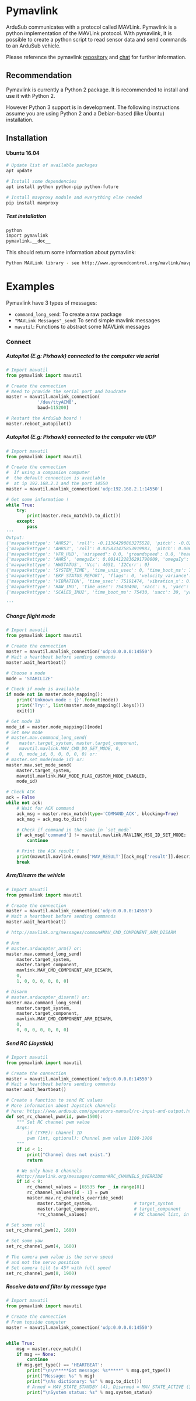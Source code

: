 # Pymavlink

ArduSub communicates with a protocol called MAVLink. Pymavlink is a python implementation of the MAVLink protocol. With pymavlink, it is possible to create a python script to read sensor data and send commands to an ArduSub vehicle.

Please reference the pymavlink [repository](https://github.com/ArduPilot/pymavlink) and [chat](https://gitter.im/ArduPilot/pymavlink) for further information.

## Recommendation

Pymavlink is currently a Python 2 package. It is recommended to install and use it with Python 2.

However Python 3 support is in development. The following instructions assume you are using Python 2 and a Debian-based \(like Ubuntu\) installation.

## Installation

#### Ubuntu 16.04

```sh
# Update list of available packages
apt update

# Install some dependencies
apt install python python-pip python-future

# Install mavproxy module and everything else needed
pip install mavproxy
```

##### Test installation

```bash
python
import pymavlink
pymavlink.__doc__
```

This should return some information about pymavlink:

```bash
Python MAVLink library - see http://www.qgroundcontrol.org/mavlink/mavproxy_startpage
```

# Examples

Pymavlink have 3 types of messages:
* `command_long_send`: To create a raw package
* `"MAVLink Messages"_send`: To send simple mavlink messages
* `mavutil`: Functions to abstract some MAVLink messages

### Connect

##### Autopilot \(E.g: Pixhawk\) connected to the computer via serial

```py
# Import mavutil
from pymavlink import mavutil

# Create the connection
# Need to provide the serial port and baudrate
master = mavutil.mavlink_connection(
            '/dev/ttyACM0',
            baud=115200)

# Restart the ArduSub board !
master.reboot_autopilot()
```

##### Autopilot \(E.g: Pixhawk\) connected to the computer via UDP

```py
# Import mavutil
from pymavlink import mavutil

# Create the connection
#  If using a companion computer
#  the default connection is available
#  at ip 192.168.2.1 and the port 14550
master = mavutil.mavlink_connection('udp:192.168.2.1:14550')

# Get some information !
while True:
    try:
        print(master.recv_match().to_dict())
    except:
        pass
'''
Output:
{'mavpackettype': 'AHRS2', 'roll': -0.11364290863275528, 'pitch': -0.02841472253203392, 'yaw': 2.0993032455444336, 'altitude': 0.0, 'lat': 0, 'lng': 0}
{'mavpackettype': 'AHRS3', 'roll': 0.025831475853919983, 'pitch': 0.006112074479460716, 'yaw': 2.1514968872070312, 'altitude': 0.0, 'lat': 0, 'lng': 0, 'v1': 0.0, 'v2': 0.0, 'v3': 0.0, 'v4': 0.0}
{'mavpackettype': 'VFR_HUD', 'airspeed': 0.0, 'groundspeed': 0.0, 'heading': 123, 'throttle': 0, 'alt': 3.129999876022339, 'climb': 3.2699999809265137}
{'mavpackettype': 'AHRS', 'omegaIx': 0.0014122836291790009, 'omegaIy': -0.022567369043827057, 'omegaIz': 0.02394154854118824, 'accel_weight': 0.0, 'renorm_val': 0.0, 'error_rp': 0.08894175291061401, 'error_yaw': 0.0990816056728363}
{'mavpackettype': 'HWSTATUS', 'Vcc': 4651, 'I2Cerr': 0}
{'mavpackettype': 'SYSTEM_TIME', 'time_unix_usec': 0, 'time_boot_ms': 75191}
{'mavpackettype': 'EKF_STATUS_REPORT', 'flags': 0, 'velocity_variance': 0.0, 'pos_horiz_variance': 0.000695356575306505, 'pos_vert_variance': 0.20162872970104218, 'compass_variance': 0.0037216085474938154, 'terrain_alt_variance': 0.04920071363449097}
{'mavpackettype': 'VIBRATION', 'time_usec': 75191474, 'vibration_x': 0.03712763264775276, 'vibration_y': 0.03271860256791115, 'vibration_z': 0.05147671326994896, 'clipping_0': 0, 'clipping_1': 0, 'clipping_2': 0}
{'mavpackettype': 'RAW_IMU', 'time_usec': 75430490, 'xacc': 6, 'yacc': -27, 'zacc': -1123, 'xgyro': -1, 'ygyro': 22, 'zgyro': -23, 'xmag': -353, 'ymag': -532, 'zmag': 257}
{'mavpackettype': 'SCALED_IMU2', 'time_boot_ms': 75430, 'xacc': 39, 'yacc': 38, 'zacc': -980, 'xgyro': -45, 'ygyro': -65, 'zgyro': -13, 'xmag': 0, 'ymag': 0, 'zmag': 0}

'''
```

##### Change flight mode

```py
# Import mavutil
from pymavlink import mavutil

# Create the connection
master = mavutil.mavlink_connection('udp:0.0.0.0:14550')
# Wait a heartbeat before sending commands
master.wait_heartbeat()

# Choose a mode
mode = 'STABILIZE'

# Check if mode is available
if mode not in master.mode_mapping():
    print('Unknown mode : {}'.format(mode))
    print('Try:', list(master.mode_mapping().keys()))
    exit(1)

# Get mode ID
mode_id = master.mode_mapping()[mode]
# Set new mode
# master.mav.command_long_send(
#    master.target_system, master.target_component,
#    mavutil.mavlink.MAV_CMD_DO_SET_MODE, 0,
#    0, mode_id, 0, 0, 0, 0, 0) or:
# master.set_mode(mode_id) or:
master.mav.set_mode_send(
    master.target_system,
    mavutil.mavlink.MAV_MODE_FLAG_CUSTOM_MODE_ENABLED,
    mode_id)

# Check ACK
ack = False
while not ack:
    # Wait for ACK command
    ack_msg = master.recv_match(type='COMMAND_ACK', blocking=True)
    ack_msg = ack_msg.to_dict()

    # Check if command in the same in `set_mode`
    if ack_msg['command'] != mavutil.mavlink.MAVLINK_MSG_ID_SET_MODE:
        continue

    # Print the ACK result !
    print(mavutil.mavlink.enums['MAV_RESULT'][ack_msg['result']].description)
    break
```

##### Arm/Disarm the vehicle

```py
# Import mavutil
from pymavlink import mavutil

# Create the connection
master = mavutil.mavlink_connection('udp:0.0.0.0:14550')
# Wait a heartbeat before sending commands
master.wait_heartbeat()

# http://mavlink.org/messages/common#MAV_CMD_COMPONENT_ARM_DISARM

# Arm
# master.arducopter_arm() or:
master.mav.command_long_send(
    master.target_system,
    master.target_component,
    mavlink.MAV_CMD_COMPONENT_ARM_DISARM,
    0,
    1, 0, 0, 0, 0, 0, 0)

# Disarm
# master.arducopter_disarm() or:
master.mav.command_long_send(
    master.target_system,
    master.target_component,
    mavlink.MAV_CMD_COMPONENT_ARM_DISARM,
    0,
    0, 0, 0, 0, 0, 0, 0)
```

##### Send RC \(Joystick\)

```py
# Import mavutil
from pymavlink import mavutil

# Create the connection
master = mavutil.mavlink_connection('udp:0.0.0.0:14550')
# Wait a heartbeat before sending commands
master.wait_heartbeat()

# Create a function to send RC values
# More information about Joystick channels
# here: https://www.ardusub.com/operators-manual/rc-input-and-output.html#rc-inputs
def set_rc_channel_pwm(id, pwm=1500):
    """ Set RC channel pwm value
    Args:
        id (TYPE): Channel ID
        pwm (int, optional): Channel pwm value 1100-1900
    """
    if id < 1:
        print("Channel does not exist.")
        return

    # We only have 8 channels
    #http://mavlink.org/messages/common#RC_CHANNELS_OVERRIDE
    if id < 9:
        rc_channel_values = [65535 for _ in range(8)]
        rc_channel_values[id - 1] = pwm
        master.mav.rc_channels_override_send(
            master.target_system,                # target_system
            master.target_component,             # target_component
            *rc_channel_values)                  # RC channel list, in microseconds.

# Set some roll
set_rc_channel_pwm(2, 1600)

# Set some yaw
set_rc_channel_pwm(4, 1600)

# The camera pwm value is the servo speed
# and not the servo position
# Set camera tilt to 45º with full speed
set_rc_channel_pwm(8, 1900)
```

##### Receive data and filter by message type

```py
# Import mavutil
from pymavlink import mavutil

# Create the connection
# From topside computer
master = mavutil.mavlink_connection('udp:0.0.0.0:14550')


while True:
    msg = master.recv_match()
    if msg == None:
        continue
    if msg.get_type() == 'HEARTBEAT':
        print("\n\n*****Got message: %s*****" % msg.get_type())
        print("Message: %s" % msg)
        print("\nAs dictionary: %s" % msg.to_dict())
        # Armed = MAV_STATE_STANDBY (4), Disarmed = MAV_STATE_ACTIVE (3)
        print("\nSystem status: %s" % msg.system_status)
```

